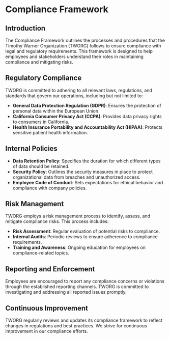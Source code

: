# Compliance Framework

## Introduction
The Compliance Framework outlines the processes and procedures that the Timothy Warner Organization (TWORG) follows to ensure compliance with legal and regulatory requirements. This framework is designed to help employees and stakeholders understand their roles in maintaining compliance and mitigating risks.

## Regulatory Compliance
TWORG is committed to adhering to all relevant laws, regulations, and standards that govern our operations, including but not limited to:
- **General Data Protection Regulation (GDPR)**: Ensures the protection of personal data within the European Union.
- **California Consumer Privacy Act (CCPA)**: Provides data privacy rights to consumers in California.
- **Health Insurance Portability and Accountability Act (HIPAA)**: Protects sensitive patient health information.

## Internal Policies
- **Data Retention Policy**: Specifies the duration for which different types of data should be retained.
- **Security Policy**: Outlines the security measures in place to protect organizational data from breaches and unauthorized access.
- **Employee Code of Conduct**: Sets expectations for ethical behavior and compliance with company policies.

## Risk Management
TWORG employs a risk management process to identify, assess, and mitigate compliance risks. This process includes:
- **Risk Assessment**: Regular evaluation of potential risks to compliance.
- **Internal Audits**: Periodic reviews to ensure adherence to compliance requirements.
- **Training and Awareness**: Ongoing education for employees on compliance-related topics.

## Reporting and Enforcement
Employees are encouraged to report any compliance concerns or violations through the established reporting channels. TWORG is committed to investigating and addressing all reported issues promptly.

## Continuous Improvement
TWORG regularly reviews and updates its compliance framework to reflect changes in regulations and best practices. We strive for continuous improvement in our compliance efforts.

